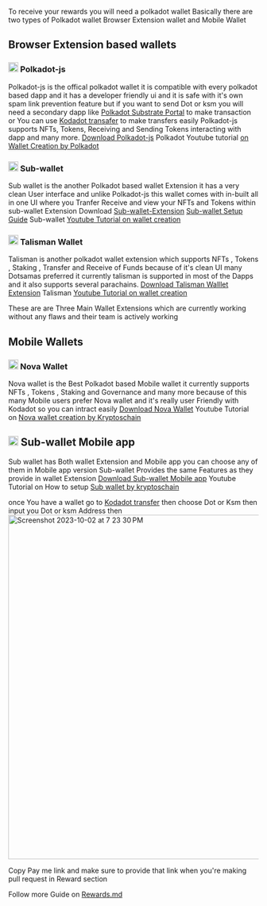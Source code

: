 To receive your rewards you will need a polkadot wallet
Basically there are two types of Polkadot wallet Browser Extension wallet and Mobile Wallet

## Browser Extension based wallets
### <img src="https://github.com/AshutoshSingh72/nft-gallery/assets/78789916/72393de7-7117-4ad5-bf27-e7cda3d8c628" alt="image" width="20" height="auto"> Polkadot-js
Polkadot-js is the offical polkadot wallet it is compatible with every polkadot based dapp and it has a developer friendly ui and it is safe with it's own spam link prevention feature but if you want to send Dot or ksm you will need a secondary dapp like [Polkadot Substrate Portal](https://polkadot.js.org/apps/) to make transaction or You can use [Kodadot transafer](https://kodadot.xyz/ahp/transfer) to make transfers easily Polkadot-js supports NFTs, Tokens, Receiving and Sending Tokens interacting with dapp and many more. [Download Polkadot-js](https://polkadot.js.org/extension/)
Polkadot Youtube tutorial 
[on Wallet Creation by Polkadot](https://youtu.be/sy7lvAqyzkY?si=r_s9yB50jHqapB6W)
### <img src="https://github.com/AshutoshSingh72/nft-gallery/assets/78789916/cb3a6b00-d1db-435a-a11b-11917a8bd423" alt="image" width="20" height="auto"> Sub-wallet
Sub wallet is the another Polkadot based wallet Extension it has a very clean User interface and unlike Polkadot-js this wallet comes with in-built all in one UI where you Tranfer Receive and view your NFTs and Tokens within sub-wallet Extension Download [Sub-wallet-Extension](https://www.subwallet.app/download.html)
[Sub-wallet Setup Guide](https://docs.subwallet.app/main/extension-user-guide/getting-started) Sub-wallet [Youtube Tutorial on wallet creation](https://youtu.be/fGjdZ_uILeo?si=ydJ5fB_K4CbwgvXk)
### <img src="https://github.com/AshutoshSingh72/nft-gallery/assets/78789916/72f10097-12cf-4466-81b1-b7b54091bf82" alt="image" width="20" height="auto"> Talisman Wallet
Talisman is another polkadot wallet extension which supports NFTs , Tokens , Staking , Transfer and Receive of Funds because of it's clean UI many Dotsamas preferred it currently talisman is supported in most of the Dapps and it also supports several parachains. [Download Talisman Walllet Extension](https://www.talisman.xyz/) Talisman [Youtube Tutorial on wallet creation](https://youtu.be/JevNbPem3gQ?si=vJD0FC2usivN9dxH)

These are are Three Main Wallet Extensions which are currently working without any flaws and their team is actively working

## Mobile Wallets

### <img src="https://github.com/AshutoshSingh72/nft-gallery/assets/78789916/3b1055c4-42f8-4cbe-88d9-8df7eef298c6" alt="image" width="20" height="auto"> Nova Wallet
Nova wallet is the Best Polkadot based Mobile wallet it currently supports NFTs , Tokens , Staking and Governance and many more because of this many Mobile users prefer Nova wallet and it's really user Friendly with Kodadot so you can intract easily [Download Nova Wallet](https://docs.novawallet.io/nova-wallet-wiki/welcome-to-nova-wallet/download-nova-wallet) Youtube Tutorial on [Nova wallet creation by Kryptoschain](https://youtu.be/t5oTVt-qMw0?si=dzVJ9CynHAmxtAXo)

## <img src="https://github.com/AshutoshSingh72/nft-gallery/assets/78789916/cb3a6b00-d1db-435a-a11b-11917a8bd423" alt="image" width="20" height="auto"> Sub-wallet Mobile app
Sub wallet has Both wallet Extension and Mobile app you can choose any of them in Mobile app version Sub-wallet Provides the same Features as they provide in wallet Extension  [Download Sub-wallet Mobile app](https://www.subwallet.app/download.html) Youtube Tutorial on How to setup [Sub wallet by kryptoschain](https://youtu.be/9-yp6eKXTaQ?si=L5vj8iBZO7ylcEtv)


once You have a wallet go to [Kodadot transfer](https://kodadot.xyz/dot/transfer) then choose Dot or Ksm then input you Dot or ksm Address then 
<img width="694" alt="Screenshot 2023-10-02 at 7 23 30 PM" src="https://github.com/AshutoshSingh72/nft-gallery/assets/78789916/e603b88a-deb7-49ad-b392-53bf6f3137f3">











Copy Pay me link and make sure to provide that link when you're making pull request in Reward section

Follow more Guide on  [Rewards.md](REWARDS.md#switching-accountnetwork)

